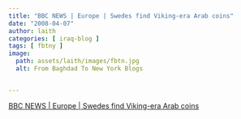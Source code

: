 ```yaml
---
title: "BBC NEWS | Europe | Swedes find Viking-era Arab coins"
date: "2008-04-07"
author: laith
categories: [ iraq-blog ]
tags: [ fbtny ]
image:
  path: assets/laith/images/fbtn.jpg
  alt: From Baghdad To New York Blogs


---
```


[BBC NEWS | Europe | Swedes find Viking-era Arab coins](https://news.bbc.co.uk/2/hi/europe/7330540.stm)
